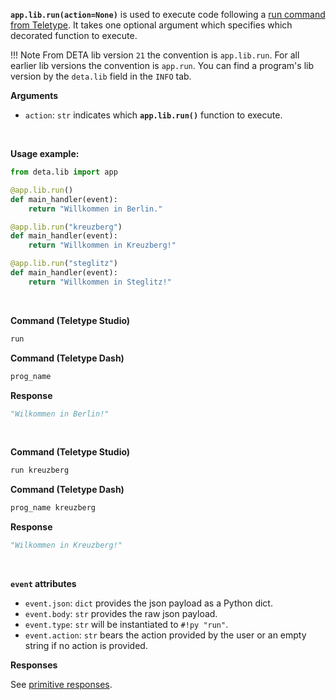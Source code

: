 **`app.lib.run(action=None)`** is used to execute code following a [run command from Teletype](/use/run). It takes one optional argument which specifies which decorated function to execute.

!!! Note
    From DETA lib version `21` the convention is `app.lib.run`. 
    For all earlier lib versions the convention is `app.run`. You can find a program's lib version by the `deta.lib` field in the `INFO` tab.

**Arguments**

* `action`: `str` indicates which **`app.lib.run()`** function to execute.


<br />

**Usage example:**

```python
from deta.lib import app

@app.lib.run()
def main_handler(event):
    return "Willkommen in Berlin."

@app.lib.run("kreuzberg")
def main_handler(event):
    return "Willkommen in Kreuzberg!"

@app.lib.run("steglitz")
def main_handler(event):
    return "Willkommen in Steglitz!"
```

<br />

**Command (Teletype Studio)**
```ruby
run
```

**Command (Teletype Dash)**
```ruby
prog_name
```

**Response**
```python
"Wilkommen in Berlin!"
```

<br />

**Command (Teletype Studio)**
```ruby
run kreuzberg
```

**Command (Teletype Dash)**
```ruby
prog_name kreuzberg
```

**Response**
```python
"Wilkommen in Kreuzberg!"
```

<br />

**`event` attributes**

* `event.json`: `dict` provides the json payload as a Python dict.
* `event.body`: `str` provides the raw json payload.
* `event.type`: `str` will be instantiated to `#!py "run"`.
* `event.action`: `str` bears the action provided by the user or an empty string if no action is provided.

**Responses**

See [primitive responses](/lib/responses#primitive-responses).